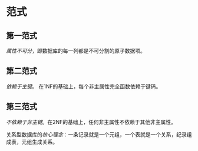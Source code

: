 # 范式

## 第一范式
*属性不可分*，即数据库的每一列都是不可分割的原子数据项。

## 第二范式
*依赖于主键*。
在1NF的基础上，每个非主属性完全函数依赖于键码。

## 第三范式
*不依赖于非主键*。在2NF的基础上，任何非主属性不依赖于其他非主属性。

关系型数据库的*核心理念*：一条记录就是一个元组，一个表就是一个关系，纪录组成表，元组生成关系。
